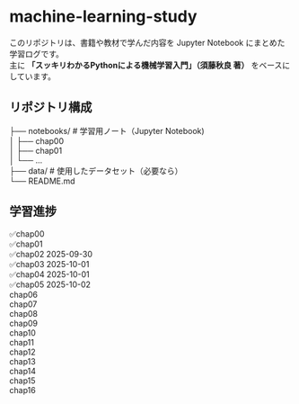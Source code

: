 # machine-learning-study

このリポジトリは、書籍や教材で学んだ内容を Jupyter Notebook にまとめた学習ログです。  
主に **「スッキリわかるPythonによる機械学習入門」（須藤秋良 著）** をベースにしています。  

## リポジトリ構成  
├── notebooks/ # 学習用ノート（Jupyter Notebook)  
│ ├── chap00  
│ ├── chap01  
│ └── ...  
├── data/ # 使用したデータセット（必要なら）  
└── README.md  

## 学習進捗
✅chap00  
✅chap01  
✅chap02  2025-09-30  
✅chap03  2025-10-01  
✅chap04  2025-10-01  
✅chap05  2025-10-02  
chap06  
chap07  
chap08  
chap09  
chap10  
chap11  
chap12  
chap13  
chap14  
chap15  
chap16  
